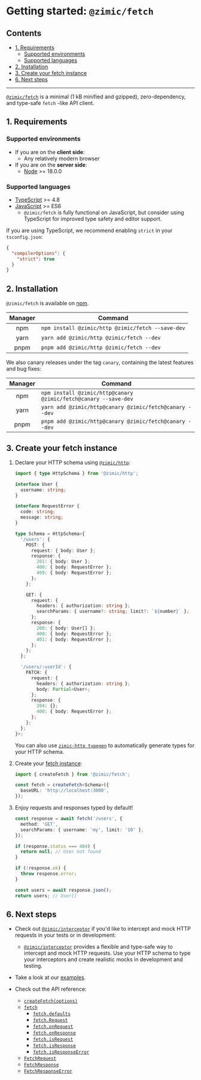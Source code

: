 # Getting started: `@zimic/fetch` <!-- omit from toc -->

## Contents <!-- omit from toc -->

- [1. Requirements](#1-requirements)
  - [Supported environments](#supported-environments)
  - [Supported languages](#supported-languages)
- [2. Installation](#2-installation)
- [3. Create your fetch instance](#3-create-your-fetch-instance)
- [6. Next steps](#6-next-steps)

---

[`@zimic/fetch`](../../packages/zimic-fetch) is a minimal (1 kB minified and gzipped), zero-dependency, and type-safe
`fetch` -like API client.

## 1. Requirements

### Supported environments

- If you are on the **client side**:
  - Any relatively modern browser
- If you are on the **server side**:
  - [Node](https://nodejs.org) >= 18.0.0

### Supported languages

- [TypeScript](https://www.typescriptlang.org) >= 4.8
- [JavaScript](https://developer.mozilla.org/docs/Web/JavaScript) >= ES6
  - `@zimic/fetch` is fully functional on JavaScript, but consider using TypeScript for improved type safety and editor
    support.

If you are using TypeScript, we recommend enabling `strict` in your `tsconfig.json`:

```json
{
  "compilerOptions": {
    "strict": true
  }
}
```

## 2. Installation

`@zimic/fetch` is available on [npm](https://www.npmjs.com/package/@zimic/fetch).

| Manager | Command                                           |
| :-----: | ------------------------------------------------- |
|   npm   | `npm install @zimic/http @zimic/fetch --save-dev` |
|  yarn   | `yarn add @zimic/http @zimic/fetch --dev`         |
|  pnpm   | `pnpm add @zimic/http @zimic/fetch --dev`         |

We also canary releases under the tag `canary`, containing the latest features and bug fixes:

| Manager | Command                                                         |
| :-----: | --------------------------------------------------------------- |
|   npm   | `npm install @zimic/http@canary @zimic/fetch@canary --save-dev` |
|  yarn   | `yarn add @zimic/http@canary @zimic/fetch@canary --dev`         |
|  pnpm   | `pnpm add @zimic/http@canary @zimic/fetch@canary --dev`         |

## 3. Create your fetch instance

1.  Declare your HTTP schema using [`@zimic/http`](https://github.com/zimicjs/zimic/wiki/api‐zimic‐http):

    ```ts
    import { type HttpSchema } from '@zimic/http';

    interface User {
      username: string;
    }

    interface RequestError {
      code: string;
      message: string;
    }

    type Schema = HttpSchema<{
      '/users': {
        POST: {
          request: { body: User };
          response: {
            201: { body: User };
            400: { body: RequestError };
            409: { body: RequestError };
          };
        };

        GET: {
          request: {
            headers: { authorization: string };
            searchParams: { username?: string; limit?: `${number}` };
          };
          response: {
            200: { body: User[] };
            400: { body: RequestError };
            401: { body: RequestError };
          };
        };
      };

      '/users/:userId': {
        PATCH: {
          request: {
            headers: { authorization: string };
            body: Partial<User>;
          };
          response: {
            204: {};
            400: { body: RequestError };
          };
        };
      };
    }>;
    ```

    You can also use [`zimic-http typegen`](cli‐zimic‐typegen) to automatically generate types for your HTTP schema.

2.  Create your [fetch instance](https://github.com/zimicjs/zimic/wiki/api‐zimic‐fetch#createfetchoptions):

    ```ts
    import { createFetch } from '@zimic/fetch';

    const fetch = createFetch<Schema>({
      baseURL: 'http://localhost:3000',
    });
    ```

3.  Enjoy requests and responses typed by default!

    ```ts
    const response = await fetch('/users', {
      method: 'GET',
      searchParams: { username: 'my', limit: '10' },
    });

    if (response.status === 404) {
      return null; // User not found
    }

    if (!response.ok) {
      throw response.error;
    }

    const users = await response.json();
    return users; // User[]
    ```

## 6. Next steps

- Check out [`@zimic/interceptor`](../../packages/zimic-interceptor) if you'd like to intercept and mock HTTP requests
  in your tests or in development:

  - [`@zimic/interceptor`](../../packages/zimic-interceptor) provides a flexible and type-safe way to intercept and mock
    HTTP requests. Use your HTTP schema to type your interceptors and create realistic mocks in development and testing.

- Take a look at our [examples](../../examples/README.md).

- Check out the API reference:

  - [`createFetch(options)`](api‐zimic‐fetch#createfetchoptions)
  - [`fetch`](api‐zimic‐fetch#fetch)
    - [`fetch.defaults`](api‐zimic‐fetch#fetchdefaults)
    - [`fetch.Request`](api‐zimic‐fetch#fetchRequest)
    - [`fetch.onRequest`](api‐zimic‐fetch#fetchonRequest)
    - [`fetch.onResponse`](api‐zimic‐fetch#fetchonResponse)
    - [`fetch.isRequest`](api‐zimic‐fetch#fetchisRequest)
    - [`fetch.isResponse`](api‐zimic‐fetch#isResponse)
    - [`fetch.isResponseError`](api‐zimic‐fetch#isResponseError)
  - [`FetchRequest`](api‐zimic‐fetch#fetchrequest)
  - [`FetchResponse`](api‐zimic‐fetch#fetchresponse)
  - [`FetchResponseError`](api‐zimic‐fetch#fetchresponseerror)
